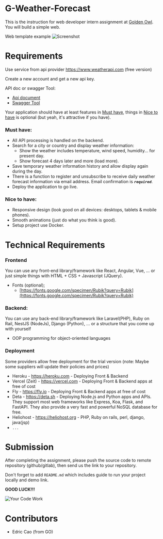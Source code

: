 # G-Weather-Forecast

This is the instruction for web developer intern assignment at [Golden Owl](https://goldenowl.asia). You will build a simple web.

Web template example
![Screenshot](./screenshots/screenshot.png)

# Requirements
Use service from api provider https://www.weatherapi.com  (free version)  

Create a new account and get a new api key.

API doc or swagger Tool:
  - [Api document](https://www.weatherapi.com/docs)
  - [Swagger Tool](https://app.swaggerhub.com/apis-docs/WeatherAPI.com/WeatherAPI/1.0.2)

Your application should have at least features in [Must have](#must-have), things in [Nice to have](#nice-to-have) is optional (but yeah, it's attractive if you have).

### Must have:
- All API processing is handled on the backend.
- Search for a city or country and display weather information:
  - Show the weather includes temperature, wind speed, humidity... for present day.
  - Show forecast 4 days later and more (load more).
- Save temporary weather information history and allow display again during the day.
- There is a function to register and unsubscribe to receive daily weather forecast information via email address. Email confirmation is ***`required`***.
- Deploy the application to go live.

### Nice to have:

- Responsive design (look good on all devices: desktops, tablets & mobile phones).
- Smooth animations (just do what you think is good).
- Setup project use Docker.

# Technical Requirements

### Frontend
You can use any front-end library/framework like React, Angular, Vue, ... or just simple things with HTML + CSS + Javascript (JQuery).
- Fonts (optional);
  - [https://fonts.google.com/specimen/Rubik?query=Rubik](https://fonts.google.com/specimen/Rubik?query=Rubik)

### Backend: 
You can use any back-end library/framework like Laravel(PHP), Ruby on Rail, NestJS (NodeJs), Django (Python), ... or a structure that you come up with yourself

- OOP programming for object-oriented languages

### Deployment
Some providers allow free deployment for the trial version  (note: Maybe some suppliers will update their policies and prices)

- Heroku - https://heroku.com - Deploying Front & Backend
- Vercel (Zeit) - https://vercel.com - Deploying Front & Backend apps at free of cost
- Fly - https://fly.io - Deploying Front & Backend apps at free of cost
- Deta - https://deta.sh - Deploying Node.js and Python apps and APIs. They support most web frameworks like Express, Koa, Flask, and FastAPI. They also provide a very fast and powerful NoSQL database for free.
- Heliohost - https://heliohost.org - PHP, Ruby on rails, perl, django, java(jsp)
- `...`
# Submission

After completing the assignment, please push the source code to remote repository (github/gitlab), then send us the link to your repository.

Don't forget to add `README.md` which includes guide to run your project locally and demo link.


**GOOD LUCK!!!**

![Your Code Work](./screenshots/meme.jpeg)

# Contributors

- Edric Cao (from GO)
